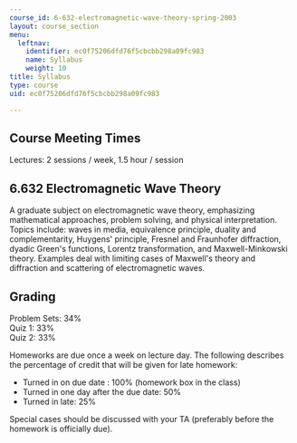 ```yaml
---
course_id: 6-632-electromagnetic-wave-theory-spring-2003
layout: course_section
menu:
  leftnav:
    identifier: ec0f75206dfd76f5cbcbb298a09fc983
    name: Syllabus
    weight: 10
title: Syllabus
type: course
uid: ec0f75206dfd76f5cbcbb298a09fc983

---
```


Course Meeting Times
--------------------

Lectures: 2 sessions / week, 1.5 hour / session

6.632 Electromagnetic Wave Theory
---------------------------------

A graduate subject on electromagnetic wave theory, emphasizing mathematical approaches, problem solving, and physical interpretation. Topics include: waves in media, equivalence principle, duality and complementarity, Huygens' principle, Fresnel and Fraunhofer diffraction, dyadic Green's functions, Lorentz transformation, and Maxwell-Minkowski theory. Examples deal with limiting cases of Maxwell's theory and diffraction and scattering of electromagnetic waves.

Grading
-------

Problem Sets: 34%  
Quiz 1: 33%  
Quiz 2: 33%

Homeworks are due once a week on lecture day. The following describes the percentage of credit that will be given for late homework:

*   Turned in on due date : 100% (homework box in the class)
*   Turned in one day after the due date: 50%
*   Turned in late: 25%

Special cases should be discussed with your TA (preferably before the homework is officially due).